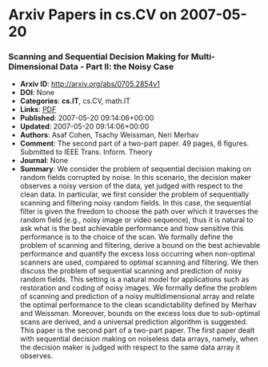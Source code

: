 # Arxiv Papers in cs.CV on 2007-05-20
### Scanning and Sequential Decision Making for Multi-Dimensional Data - Part II: the Noisy Case
- **Arxiv ID**: http://arxiv.org/abs/0705.2854v1
- **DOI**: None
- **Categories**: **cs.IT**, cs.CV, math.IT
- **Links**: [PDF](http://arxiv.org/pdf/0705.2854v1)
- **Published**: 2007-05-20 09:14:06+00:00
- **Updated**: 2007-05-20 09:14:06+00:00
- **Authors**: Asaf Cohen, Tsachy Weissman, Neri Merhav
- **Comment**: The second part of a two-part paper. 49 pages, 6 figures. Submitted
  to IEEE Trans. Inform. Theory
- **Journal**: None
- **Summary**: We consider the problem of sequential decision making on random fields corrupted by noise. In this scenario, the decision maker observes a noisy version of the data, yet judged with respect to the clean data. In particular, we first consider the problem of sequentially scanning and filtering noisy random fields. In this case, the sequential filter is given the freedom to choose the path over which it traverses the random field (e.g., noisy image or video sequence), thus it is natural to ask what is the best achievable performance and how sensitive this performance is to the choice of the scan. We formally define the problem of scanning and filtering, derive a bound on the best achievable performance and quantify the excess loss occurring when non-optimal scanners are used, compared to optimal scanning and filtering.   We then discuss the problem of sequential scanning and prediction of noisy random fields. This setting is a natural model for applications such as restoration and coding of noisy images. We formally define the problem of scanning and prediction of a noisy multidimensional array and relate the optimal performance to the clean scandictability defined by Merhav and Weissman. Moreover, bounds on the excess loss due to sub-optimal scans are derived, and a universal prediction algorithm is suggested.   This paper is the second part of a two-part paper. The first paper dealt with sequential decision making on noiseless data arrays, namely, when the decision maker is judged with respect to the same data array it observes.



